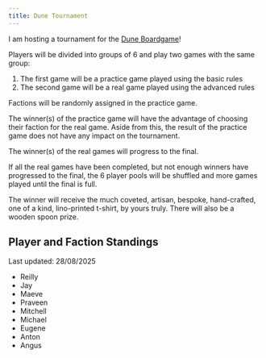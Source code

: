 ```yaml
---
title: Dune Tournament
---
```


I am hosting a tournament for the [Dune Boardgame](https://boardgamegeek.com/boardgame/283355/dune)!

Players will be divided into groups of 6 and play two games with the same group:

1. The first game will be a practice game played using the basic rules
2. The second game will be a real game played using the advanced rules

Factions will be randomly assigned in the practice game.

The winner(s) of the practice game will have the advantage of choosing their faction for the real game.
Aside from this, the result of the practice game does not have any impact on the tournament.

The winner(s) of the real games will progress to the final.

If all the real games have been completed, but not enough winners have progressed to the final, the 6 player pools will be shuffled and more games played until the final is full.

The winner will receive the much coveted, artisan, bespoke, hand-crafted, one of a kind, lino-printed t-shirt, by yours truly.
There will also be a wooden spoon prize.

## Player and Faction Standings
Last updated: 28/08/2025

- Reilly
- Jay
- Maeve
- Praveen
- Mitchell
- Michael
- Eugene
- Anton
- Angus
